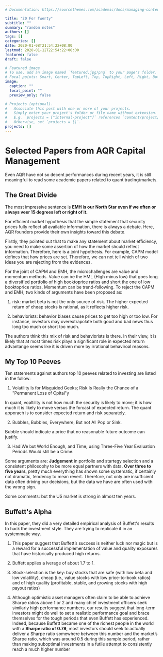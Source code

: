 ```yaml
---
# Documentation: https://sourcethemes.com/academic/docs/managing-content/

title: "20 For Twenty"
subtitle: ""
summary: "random notes"
authors: []
tags: []
categories: []
date: 2020-01-08T21:54:22+08:00
lastmod: 2020-01-12T22:54:22+08:00
featured: false
draft: false

# Featured image
# To use, add an image named `featured.jpg/png` to your page's folder.
# Focal points: Smart, Center, TopLeft, Top, TopRight, Left, Right, BottomLeft, Bottom, BottomRight.
image:
  caption: ""
  focal_point: ""
  preview_only: false

# Projects (optional).
#   Associate this post with one or more of your projects.
#   Simply enter your project's folder or file name without extension.
#   E.g. `projects = ["internal-project"]` references `content/project/deep-learning/index.md`.
#   Otherwise, set `projects = []`.
projects: []
---
```


# Selected Papers from AQR Capital Management

Even AQR have not so decent performances during recent years, it is still meaningful to read some academic papers related to quant trading/markets.


## The Great Divide 

The most impressive sentence is **EMH is our North Star even if we often or always veer 15 degrees left or right of it.**

For efficient market hypothesis that the simple statement that security prices fully reflect all available information, there is always a debate. Here, AQR founders provide their own insights toward this debate. 

Firstly, they pointed out that to make any statement about market efficiency, you need to make some assertion of how the market should reflect information. Therefore, here is a joint hypothesis. For example, CAPM model defines that how prices are set. Therefore, we can not tell which of two ideas you are rejecting from the evidences. 

For the joint of CAPM and EMH, the microchallenges are value and momentum methods. Value can be the HML (High minus low) that goes long a diversified portfolio of high booktoprice ratios and short the one of low booktoprice ratios. Momentum can be trend-following. To reject the CAPM and EMH, two kinds of arguments have been proposed as:

1. risk: market beta is not the only source of risk. The higher expected return of cheap stocks is rational, as it reflects higher risk.

2. behaviorists: behavior biases cause prices to get too high or too low. For instance, investors may overextrapolate both good and bad news thus long too much or short too much.

The authors think this mix of risk and behaviorists is there. In their view, it is likely that at most times risk plays a significant role in expected return advantange seems like it is driven more by irrational behaviroal reasons. 

## My Top 10 Peeves

Ten statements against authors top 10 peeves related to investing are listed in the follow:

1. Volatility Is for Misguided Geeks; Risk Is Really the Chance of a "Permanent Loss of Cpital"y

In quant, voaltility is not how much the security is likely to move; it is how much it is likely to move versus the forcast of expected return. The quant apporach is to consider expected return and risk separately.

2. Bubbles, Bubbles, Everywhere, But not All Pop or Sink.

Bubble should indicate a price that no reasonable future outcome can justify. 

3. Had We but World Enough, and Time, using Three-Five Year Evaluation Periods Would still be a Crime.

Some arguments are: **Judgement** in portfolio and startegy selection and a consistent philosophy to be more equal partners with data. **Over three to five years**, pretty much everything has shown some systematic, if certainly not dramatic, tendency to mean revert. Therefore, not only are insufficient data often driving our decisions, but the data we have are often used with the wrong sign.

Some comments: but the US market is strong in almost ten years. 


## Buffett's Alpha

In this paper, they did a very detailed empirical analysis of Buffett's results to hack the investment style. They are trying to replicate it in an systemmatic way. 
 
1. This paper suggest that Buffett’s success is neither luck nor magic but is a reward for a successful implementation of value and quality exposures that have historically produced high returns. 

2. Buffett applies a lverage of about 1.7 to 1.

3. Stock-selection is the key: buy stocks that are safe (with low beta and low volatility), cheap (i.e., value stocks with low price-to-book ratios) and of high quality (profitable, stable, and growing stocks with high payout ratios)

4. Although optimistic asset managers often claim to be able to achieve Sharpe ratios above 1 or
2 and many chief investment officers seek similarly high performance numbers, our results
suggest that long-term investors might do well to set a realistic performance goal and brace
themselves for the tough periods that even Buffett has experienced. Indeed, because Buffett became one of the richest people in the world with a **Sharpe ratio of 0.79**, most investors should seek to actually deliver a Sharpe ratio somewhere between this number and the
market’s Sharpe ratio, which was around 0.5 during this sample period, rather than making
suboptimal investments in a futile attempt to consistently reach a much higher number


